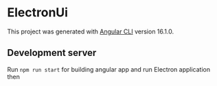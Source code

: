 # ElectronUi

This project was generated with [Angular CLI](https://github.com/angular/angular-cli) version 16.1.0.

## Development server

Run `npm run start` for building angular app and run Electron application then
